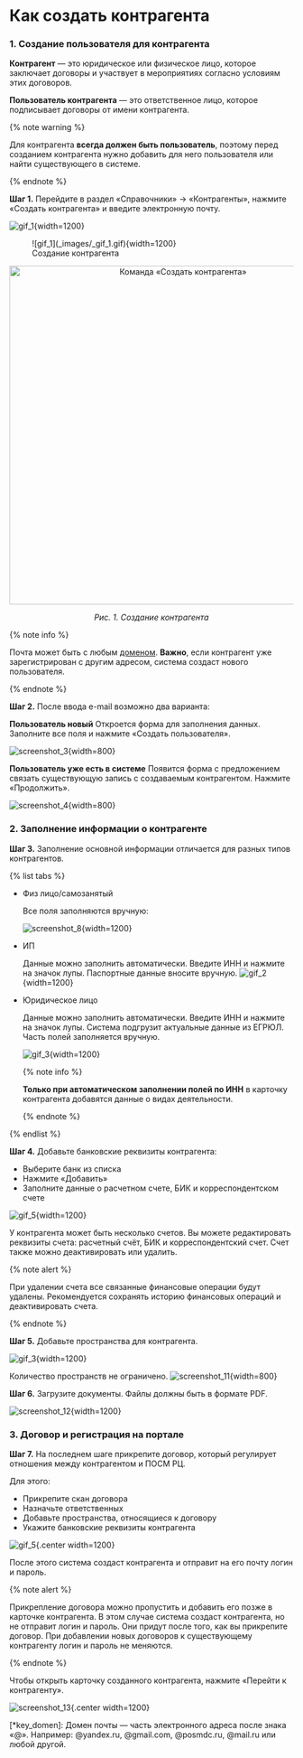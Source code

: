 # Как создать контрагента

### 1. Создание пользователя для контрагента

**Контрагент** — это юридическое или физическое лицо, которое заключает договоры и участвует в мероприятиях согласно условиям этих договоров.

**Пользователь контрагента** — это ответственное лицо, которое подписывает договоры от имени контрагента.

{% note warning %}

Для контрагента **всегда должен быть пользователь**, поэтому перед созданием контрагента нужно добавить для него пользователя или найти существующего в системе.

{% endnote %}

**Шаг 1.** Перейдите в раздел «Справочники» → «Контрагенты», нажмите «Создать контрагента» и введите электронную почту.

![gif_1](_images/_gif_1.gif){width=1200}

<figure markdown="span">
  ![gif_1](_images/_gif_1.gif){width=1200}
  <figcaption>Создание контрагента</figcaption>
</figure>

<div align="center">
  <img src="./_images/_gif_1.gif" alt="Команда «Создать контрагента»" width="600">
  <p><em>Рис. 1. Создание контрагента</em></p>
</div>

{% note info %}

Почта может быть с любым [доменом](*key_domen). 
**Важно**, если контрагент уже зарегистрирован с другим адресом, система создаст нового пользователя.

{% endnote %}

**Шаг 2.** После ввода e-mail возможно два варианта:

**Пользователь новый**
Откроется форма для заполнения данных. Заполните все поля и нажмите «Создать пользователя».

![screenshot_3](_images/_screen_3.png){width=800}

**Пользователь уже есть в системе**
Появится форма с предложением связать существующую запись с создаваемым контрагентом. Нажмите «Продолжить».

![screenshot_4](_images/_screen_4.png){width=800}

### 2. Заполнение информации о контрагенте

**Шаг 3.** Заполнение основной информации отличается для разных типов контрагентов.

{% list tabs %}

- Физ лицо/самозанятый

  Все поля заполняются вручную:

  ![screenshot_8](_images/_screen_8.png){width=1200}

- ИП

  Данные можно заполнить автоматически. Введите ИНН и нажмите на значок лупы. Паспортные данные вносите вручную.
   ![gif_2](_images/_gif_2_2.gif){width=1200}

- Юридическое лицо

  Данные можно заполнить автоматически. Введите ИНН и нажмите на значок лупы. Система подгрузит актуальные данные из ЕГРЮЛ. Часть полей заполняется вручную.

  ![gif_3](_images/_gif_2.gif){width=1200}

  {% note info %}

  **Только при автоматическом заполнении полей по ИНН** в карточку контрагента добавятся данные о видах деятельности.
  
  {% endnote %}

{% endlist %}

**Шаг 4.** Добавьте банковские реквизиты контрагента:
   * Выберите банк из списка
   * Нажмите «Добавить»
   * Заполните данные о расчетном счете, БИК и корреспондентском счете

![gif_5](_images/_gif_5.gif){width=1200}

У контрагента может быть несколько счетов.
Вы можете редактировать реквизиты счета: расчетный счёт, БИК и корреспондентский счет. Счет также можно деактивировать или удалить.

{% note alert %}

При удалении счета все связанные финансовые операции будут удалены. Рекомендуется сохранять историю финансовых операций и деактивировать счета. 

{% endnote %}

**Шаг 5.** Добавьте пространства для контрагента.

![gif_3](_images/_gif_3.gif){width=1200}

Количество пространств не ограничено.
![screenshot_11](_images/_screen_11.png){width=800}

**Шаг 6.** Загрузите документы. Файлы должны быть в формате PDF.

![screenshot_12](_images/_screen_12.png){width=1200}

### 3. Договор и регистрация на портале

**Шаг 7.** На последнем шаге прикрепите договор, который регулирует отношения между контрагентом и ПОСМ РЦ.

Для этого:
* Прикрепите скан договора
* Назначьте ответственных
* Добавьте пространства, относящиеся к договору
* Укажите банковские реквизиты контрагента

![gif_5](_images/_gif_4.gif){.center width=1200}

После этого система создаст контрагента и отправит на его почту логин и пароль.

{% note alert %}

Прикрепление договора можно пропустить и добавить его позже в карточке контрагента. В этом случае система создаст контрагента, но не отправит логин и пароль. Они придут после того, как вы прикрепите договор.
При добавлении новых договоров к существующему контрагенту логин и пароль не меняются.

{% endnote %}

Чтобы открыть карточку созданного контрагента, нажмите «Перейти к контрагенту».

![screenshot_13](_images/_screen_13.png){.center width=1200}

[*key_domen]: Домен почты — часть электронного адреса после знака «@». Например: @yandex.ru, @gmail.com, @posmdc.ru, @mail.ru или любой другой.
